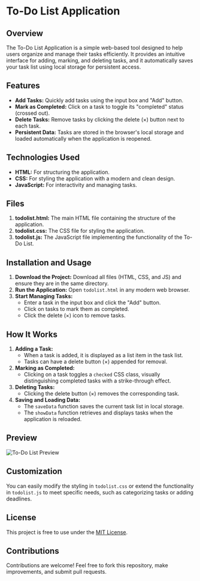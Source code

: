 # To-Do List Application

## Overview
The To-Do List Application is a simple web-based tool designed to help users organize and manage their tasks efficiently. It provides an intuitive interface for adding, marking, and deleting tasks, and it automatically saves your task list using local storage for persistent access.

## Features
- **Add Tasks:** Quickly add tasks using the input box and "Add" button.
- **Mark as Completed:** Click on a task to toggle its "completed" status (crossed out).
- **Delete Tasks:** Remove tasks by clicking the delete (×) button next to each task.
- **Persistent Data:** Tasks are stored in the browser's local storage and loaded automatically when the application is reopened.

## Technologies Used
- **HTML:** For structuring the application.
- **CSS:** For styling the application with a modern and clean design.
- **JavaScript:** For interactivity and managing tasks.

## Files
1. **todolist.html:** The main HTML file containing the structure of the application.
2. **todolist.css:** The CSS file for styling the application.
3. **todolist.js:** The JavaScript file implementing the functionality of the To-Do List.

## Installation and Usage
1. **Download the Project:**
   Download all files (HTML, CSS, and JS) and ensure they are in the same directory.
2. **Run the Application:**
   Open `todolist.html` in any modern web browser.
3. **Start Managing Tasks:**
   - Enter a task in the input box and click the "Add" button.
   - Click on tasks to mark them as completed.
   - Click the delete (×) icon to remove tasks.

## How It Works
1. **Adding a Task:**
   - When a task is added, it is displayed as a list item in the task list.
   - Tasks can have a delete button (×) appended for removal.
2. **Marking as Completed:**
   - Clicking on a task toggles a `checked` CSS class, visually distinguishing completed tasks with a strike-through effect.
3. **Deleting Tasks:**
   - Clicking the delete button (×) removes the corresponding task.
4. **Saving and Loading Data:**
   - The `saveData` function saves the current task list in local storage.
   - The `showData` function retrieves and displays tasks when the application is reloaded.

## Preview
![To-Do List Preview](placeholder-for-screenshot)

## Customization
You can easily modify the styling in `todolist.css` or extend the functionality in `todolist.js` to meet specific needs, such as categorizing tasks or adding deadlines.

## License
This project is free to use under the [MIT License](https://opensource.org/licenses/MIT).

## Contributions
Contributions are welcome! Feel free to fork this repository, make improvements, and submit pull requests.

